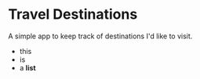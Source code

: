# Travel Destinations

A simple app to keep track of destinations I'd like to visit.

* this
* is
* a
**list**
